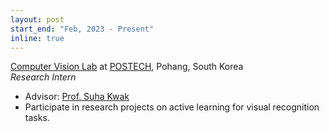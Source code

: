 ```yaml
---
layout: post
start_end: "Feb, 2023 - Present"
inline: true
---
```


[Computer Vision Lab](http://cvlab.postech.ac.kr/lab/) at [POSTECH](https://postech.ac.kr/), Pohang, South Korea \
*Research Intern*
- Advisor: [Prof. Suha Kwak](https://suhakwak.github.io/)
- Participate in research projects on active learning for visual recognition tasks. 
